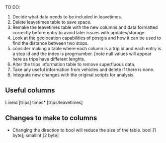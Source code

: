 TO DO:
1. Decide what data needs to be included in leavetimes. 
2. Delete leavetimes table to save space. 
3. Remake the leavetimes table with the new columns and data formatted correctly before entry to avoid  later issues with updates/storage
4. Look at the geolocation capabilities of postgis and how it can be used to find the distance between two stops.
5. consider making a table where each column is a trip id and each entry is a stop id and the index is progrnumber.
    [note null values will appear here as trips have different lenghts. 
6. Alter the trips information table to remove superfluous data.
7. Take any useful information from vehicles and delete if there is none. 
8. Integrate new changes with the original scripts for analysis. 

## Useful columns

Lineid [trips]
times* [trips/leavetimes]


## Changes to make to columns
- Changing the direction to bool will reduce the size of the table. bool [1 byte]; smallint [2 byte]
